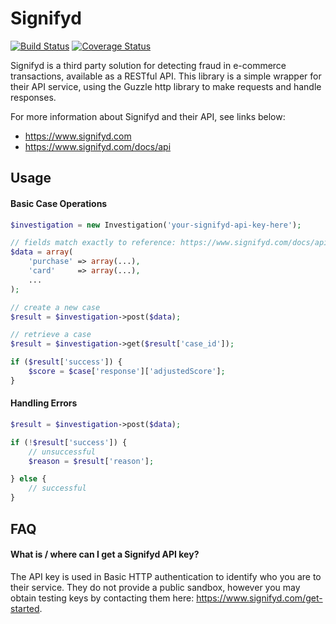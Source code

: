 Signifyd
========
[![Build Status](https://travis-ci.org/petflow/signifyd.svg?branch=master)](https://travis-ci.org/petflow/signifyd)
[![Coverage Status](https://coveralls.io/repos/petflow/signifyd/badge.png?branch=master)](https://coveralls.io/r/petflow/signifyd?branch=master)

Signifyd is a third party solution for detecting fraud in e-commerce transactions, available as a RESTful API. This library is a simple wrapper for their API service, using the Guzzle http library to make requests and handle responses.

For more information about Signifyd and their API, see links below:
* https://www.signifyd.com
* https://www.signifyd.com/docs/api

## Usage

#### Basic Case Operations
~~~php
$investigation = new Investigation('your-signifyd-api-key-here');

// fields match exactly to reference: https://www.signifyd.com/docs/api
$data = array(
    'purchase' => array(...),
    'card'     => array(...),
    ...
);

// create a new case
$result = $investigation->post($data);

// retrieve a case
$result = $investigation->get($result['case_id']);

if ($result['success']) {
    $score = $case['response']['adjustedScore'];   
}
~~~

#### Handling Errors
~~~php
$result = $investigation->post($data);

if (!$result['success']) {
    // unsuccessful
    $reason = $result['reason'];

} else {
    // successful
}
~~~

## FAQ

#### What is / where can I get a Signifyd API key?
The API key is used in Basic HTTP authentication to identify who you are to their service. They do not provide a public sandbox, however you may obtain testing keys by contacting them here: https://www.signifyd.com/get-started.